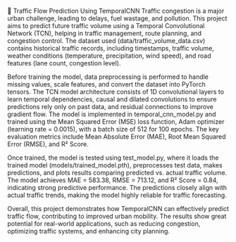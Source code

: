 🚦 Traffic Flow Prediction Using TemporalCNN
Traffic congestion is a major urban challenge, leading to delays, fuel wastage, and pollution. This project aims to predict future traffic volume using a Temporal Convolutional Network (TCN), helping in traffic management, route planning, and congestion control. The dataset used (data/traffic_volume_data.csv) contains historical traffic records, including timestamps, traffic volume, weather conditions (temperature, precipitation, wind speed), and road features (lane count, congestion level).

Before training the model, data preprocessing is performed to handle missing values, scale features, and convert the dataset into PyTorch tensors. The TCN model architecture consists of 1D convolutional layers to learn temporal dependencies, causal and dilated convolutions to ensure predictions rely only on past data, and residual connections to improve gradient flow. The model is implemented in temporal_cnn_model.py and trained using the Mean Squared Error (MSE) loss function, Adam optimizer (learning rate = 0.0015), with a batch size of 512 for 100 epochs. The key evaluation metrics include Mean Absolute Error (MAE), Root Mean Squared Error (RMSE), and R² Score.

Once trained, the model is tested using test_model.py, where it loads the trained model (models/trained_model.pth), preprocesses test data, makes predictions, and plots results comparing predicted vs. actual traffic volume. The model achieves MAE = 583.38, RMSE = 713.12, and R² Score = 0.84, indicating strong predictive performance. The predictions closely align with actual traffic trends, making the model highly reliable for traffic forecasting.

Overall, this project demonstrates how TemporalCNN can effectively predict traffic flow, contributing to improved urban mobility. The results show great potential for real-world applications, such as reducing congestion, optimizing traffic systems, and enhancing city planning.
